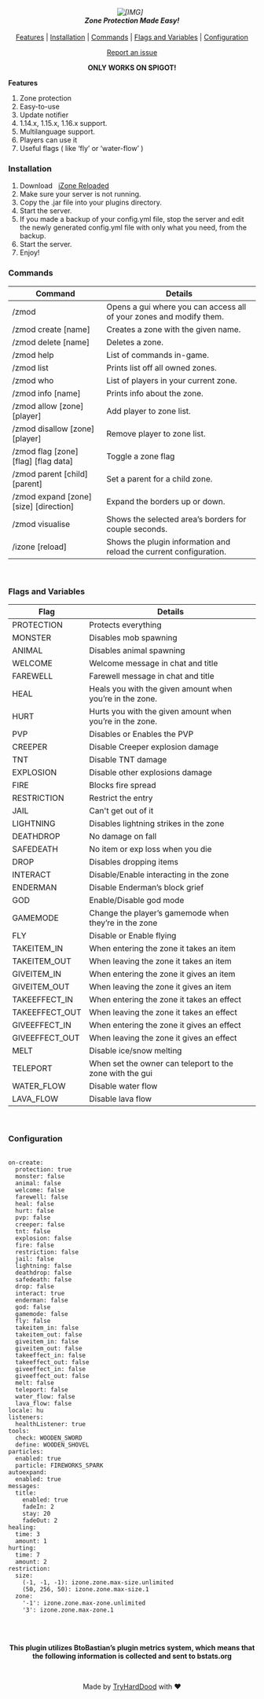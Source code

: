 <p align="center">
	<em>
		<img src="https://tryharddood.github.io/custom/projects/izone/img/izone.png" alt="[IMG]" data-url="https://tryharddood.github.io/custom/projects/izone/img/izone.png" class="fr-fic fr-dib"/>
		<span>&nbsp;</span>
		<br/>
		<strong>Zone Protection Made Easy!</strong>
		<br/>
	</em>
	<br/>
	<a href="https://github.com/Cyanoure/iZone/blob/master/README.md#features" rel="nofollow" target="_blank">Features</a> |
	<a href="https://github.com/Cyanoure/iZone/blob/master/README.md#installation" rel="nofollow" target="_blank">Installation</a> |
	<a href="https://github.com/Cyanoure/iZone/blob/master/README.md#commands" rel="nofollow" target="_blank">Commands</a> |
	<a href="https://github.com/Cyanoure/iZone/blob/master/README.md#flags_and_variables" rel="nofollow" target="_blank">Flags and Variables</a> |
	<a href="https://github.com/Cyanoure/iZone/blob/master/README.md#configuration" rel="nofollow" target="_blank">Configuration</a>
</p>
<p align="center">
	<a href="https://github.com/Cyanoure/iZone/issues" rel="nofollow" target="_blank">Report an issue</a>
</p>
<p>
	<a href="https://travis-ci.org/Cyanoure/iZone" rel="nofollow" target="_blank"></a>
</p>
<p align="center">
	<strong>ONLY WORKS ON SPIGOT!</strong>
</p>
<p>
	<span>
		<strong>Features</strong>
	</span>
</p>
<ol>
	<li>Zone protection</li>
	<li>Easy-to-use</li>
	<li>Update notifier</li>
	<li>1.14.x, 1.15.x, 1.16.x support.</li>
	<li>Multilanguage support.</li>
	<li>Players can use it</li>
	<li>Useful flags ( like &lsquo;fly&rsquo; or &lsquo;water-flow&rsquo; )</li>
</ol>
<h3>
	<a id="installation">Installation</a>
</h3>
<ol>
	<li>Download
		<span>&nbsp;</span>
		<a href="https://www.spigotmc.org/resources/izone-reloaded.88996/">iZone Reloaded</a>
	</li>
	<li>Make sure your server is not running.</li>
	<li>Copy the .jar file into your plugins directory.</li>
	<li>Start the server.</li>
	<li>If you made a backup of your config.yml file, stop the server and edit the newly generated config.yml file with only what you need, from the backup.</li>
	<li>Start the server.</li>
	<li>Enjoy!</li>
</ol>
<h3>
	<a id="commands">Commands</a>
</h3>
<table>
	<thead>
		<tr>
			<th>Command
				<br/>
			</th>
			<th>Details
				<br/>
			</th>
		</tr>
	</thead>
	<tbody>
		<tr>
			<td>/zmod
				<br/>
			</td>
			<td>Opens a gui where you can access all of your zones and modify them.
				<br/>
			</td>
		</tr>
		<tr>
			<td>/zmod create [name]
				<br/>
			</td>
			<td>Creates a zone with the given name.
				<br/>
			</td>
		</tr>
		<tr>
			<td>/zmod delete [name]
				<br/>
			</td>
			<td>Deletes a zone.
				<br/>
			</td>
		</tr>
		<tr>
			<td>/zmod help
				<br/>
			</td>
			<td>List of commands in-game.
				<br/>
			</td>
		</tr>
		<tr>
			<td>/zmod list
				<br/>
			</td>
			<td>Prints list off all owned zones.
				<br/>
			</td>
		</tr>
		<tr>
			<td>/zmod who
				<br/>
			</td>
			<td>List of players in your current zone.
				<br/>
			</td>
		</tr>
		<tr>
			<td>/zmod info [name]
				<br/>
			</td>
			<td>Prints info about the zone.
				<br/>
			</td>
		</tr>
		<tr>
			<td>/zmod allow [zone] [player]
				<br/>
			</td>
			<td>Add player to zone list.
				<br/>
			</td>
		</tr>
		<tr>
			<td>/zmod disallow [zone] [player]
				<br/>
			</td>
			<td>Remove player to zone list.
				<br/>
			</td>
		</tr>
		<tr>
			<td>/zmod flag [zone] [flag] [flag data]
				<br/>
			</td>
			<td>Toggle a zone flag
				<br/>
			</td>
		</tr>
		<tr>
			<td>/zmod parent [child] [parent]
				<br/>
			</td>
			<td>Set a parent for a child zone.
				<br/>
			</td>
		</tr>
		<tr>
			<td>/zmod expand [zone] [size] [direction]
				<br/>
			</td>
			<td>Expand the borders up or down.
				<br/>
			</td>
		</tr>
		<tr>
			<td>/zmod visualise
				<br/>
			</td>
			<td>Shows the selected area&rsquo;s borders for couple seconds.
				<br/>
			</td>
		</tr>
		<tr>
			<td>/izone [reload]
				<br/>
			</td>
			<td>Shows the plugin information and reload the current configuration.
				<br/>
			</td>
		</tr>
	</tbody>
</table>
<p>
	<br/>
</p>
<h3>
	<a id="flags_and_variables">Flags and Variables</a>
</h3>
<table>
	<thead>
		<tr>
			<th>Flag
				<br/>
			</th>
			<th>Details
				<br/>
			</th>
		</tr>
	</thead>
	<tbody>
		<tr>
			<td>PROTECTION
				<br/>
			</td>
			<td>Protects everything
				<br/>
			</td>
		</tr>
		<tr>
			<td>MONSTER
				<br/>
			</td>
			<td>Disables mob spawning
				<br/>
			</td>
		</tr>
		<tr>
			<td>ANIMAL
				<br/>
			</td>
			<td>Disables animal spawning
				<br/>
			</td>
		</tr>
		<tr>
			<td>WELCOME
				<br/>
			</td>
			<td>Welcome message in chat and title
				<br/>
			</td>
		</tr>
		<tr>
			<td>FAREWELL
				<br/>
			</td>
			<td>Farewell message in chat and title
				<br/>
			</td>
		</tr>
		<tr>
			<td>HEAL
				<br/>
			</td>
			<td>Heals you with the given amount when you&rsquo;re in the zone.
				<br/>
			</td>
		</tr>
		<tr>
			<td>HURT
				<br/>
			</td>
			<td>Hurts you with the given amount when you&rsquo;re in the zone.
				<br/>
			</td>
		</tr>
		<tr>
			<td>PVP
				<br/>
			</td>
			<td>Disables or Enables the PVP
				<br/>
			</td>
		</tr>
		<tr>
			<td>CREEPER
				<br/>
			</td>
			<td>Disable Creeper explosion damage
				<br/>
			</td>
		</tr>
		<tr>
			<td>TNT
				<br/>
			</td>
			<td>Disable TNT damage
				<br/>
			</td>
		</tr>
		<tr>
			<td>EXPLOSION
				<br/>
			</td>
			<td>Disable other explosions damage
				<br/>
			</td>
		</tr>
		<tr>
			<td>FIRE
				<br/>
			</td>
			<td>Blocks fire spread
				<br/>
			</td>
		</tr>
		<tr>
			<td>RESTRICTION
				<br/>
			</td>
			<td>Restrict the entry
				<br/>
			</td>
		</tr>
		<tr>
			<td>JAIL
				<br/>
			</td>
			<td>Can&#39;t get out of it
				<br/>
			</td>
		</tr>
		<tr>
			<td>LIGHTNING
				<br/>
			</td>
			<td>Disables lightning strikes in the zone
				<br/>
			</td>
		</tr>
		<tr>
			<td>DEATHDROP
				<br/>
			</td>
			<td>No damage on fall
				<br/>
			</td>
		</tr>
		<tr>
			<td>SAFEDEATH
				<br/>
			</td>
			<td>No item or exp loss when you die
				<br/>
			</td>
		</tr>
		<tr>
			<td>DROP
				<br/>
			</td>
			<td>Disables dropping items
				<br/>
			</td>
		</tr>
		<tr>
			<td>INTERACT
				<br/>
			</td>
			<td>Disable/Enable interacting in the zone
				<br/>
			</td>
		</tr>
		<tr>
			<td>ENDERMAN
				<br/>
			</td>
			<td>Disable Enderman&rsquo;s block grief
				<br/>
			</td>
		</tr>
		<tr>
			<td>GOD
				<br/>
			</td>
			<td>Enable/Disable god mode
				<br/>
			</td>
		</tr>
		<tr>
			<td>GAMEMODE
				<br/>
			</td>
			<td>Change the player&rsquo;s gamemode when they&rsquo;re in the zone
				<br/>
			</td>
		</tr>
		<tr>
			<td>FLY
				<br/>
			</td>
			<td>Disable or Enable flying
				<br/>
			</td>
		</tr>
		<tr>
			<td>TAKEITEM_IN
				<br/>
			</td>
			<td>When entering the zone it takes an item
				<br/>
			</td>
		</tr>
		<tr>
			<td>TAKEITEM_OUT
				<br/>
			</td>
			<td>When leaving the zone it takes an item
				<br/>
			</td>
		</tr>
		<tr>
			<td>GIVEITEM_IN
				<br/>
			</td>
			<td>When entering the zone it gives an item
				<br/>
			</td>
		</tr>
		<tr>
			<td>GIVEITEM_OUT
				<br/>
			</td>
			<td>When leaving the zone it gives an item
				<br/>
			</td>
		</tr>
		<tr>
			<td>TAKEEFFECT_IN
				<br/>
			</td>
			<td>When entering the zone it takes an effect
				<br/>
			</td>
		</tr>
		<tr>
			<td>TAKEEFFECT_OUT
				<br/>
			</td>
			<td>When leaving the zone it takes an effect
				<br/>
			</td>
		</tr>
		<tr>
			<td>GIVEEFFECT_IN
				<br/>
			</td>
			<td>When entering the zone it gives an effect
				<br/>
			</td>
		</tr>
		<tr>
			<td>GIVEEFFECT_OUT
				<br/>
			</td>
			<td>When leaving the zone it gives an effect
				<br/>
			</td>
		</tr>
		<tr>
			<td>MELT
				<br/>
			</td>
			<td>Disable ice/snow melting
				<br/>
			</td>
		</tr>
		<tr>
			<td>TELEPORT
				<br/>
			</td>
			<td>When set the owner can teleport to the zone with the gui
				<br/>
			</td>
		</tr>
		<tr>
			<td>WATER_FLOW
				<br/>
			</td>
			<td>Disable water flow
				<br/>
			</td>
		</tr>
		<tr>
			<td>LAVA_FLOW
				<br/>
			</td>
			<td>Disable lava flow
				<br/>
			</td>
		</tr>
	</tbody>
</table>
<p>
	<br/>
</p>
<h3>
	<a id="configuration">Configuration</a>
</h3>
<pre>
	<code>
on-create:
  protection: true
  monster: false
  animal: false
  welcome: false
  farewell: false
  heal: false
  hurt: false
  pvp: false
  creeper: false
  tnt: false
  explosion: false
  fire: false
  restriction: false
  jail: false
  lightning: false
  deathdrop: false
  safedeath: false
  drop: false
  interact: true
  enderman: false
  god: false
  gamemode: false
  fly: false
  takeitem_in: false
  takeitem_out: false
  giveitem_in: false
  giveitem_out: false
  takeeffect_in: false
  takeeffect_out: false
  giveeffect_in: false
  giveeffect_out: false
  melt: false
  teleport: false
  water_flow: false
  lava_flow: false
locale: hu
listeners:
  healthListener: true
tools:
  check: WOODEN_SWORD
  define: WOODEN_SHOVEL
particles:
  enabled: true
  particle: FIREWORKS_SPARK
autoexpand:
  enabled: true
messages:
  title:
    enabled: true
    fadeIn: 2
    stay: 20
    fadeOut: 2
healing:
  time: 3
  amount: 1
hurting:
  time: 7
  amount: 2
restriction:
  size:
    (-1, -1, -1): izone.zone.max-size.unlimited
    (50, 256, 50): izone.zone.max-size.1
  zone:
    '-1': izone.zone.max-zone.unlimited
    '3': izone.zone.max-zone.1
</code>
</pre>
<br/>
<p align="center">
	<strong>This plugin utilizes BtoBastian&rsquo;s plugin metrics system, which means that the following information is collected and sent to bstats.org</strong>
</p>
<br/>
<p align="center">
  Made by <a href="https://github.com/TryHardDood/" rel="nofollow" target="_blank">TryHardDood</a><span>&nbsp;</span>with ❤️
</p>
